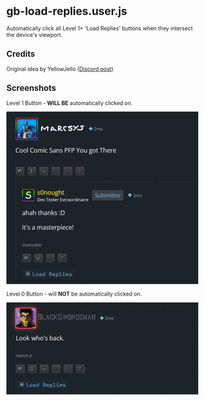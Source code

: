 # gb-load-replies.user.js

Automatically click all Level 1+ 'Load Replies' buttons when they intersect the device's viewport.

## Credits

Original idea by YellowJello ([Discord post](https://discord.com/channels/143910467977347072/457220527795470348/1108566864319229992))

## Screenshots

Level 1 Button - **WILL BE** automatically clicked on.

![Level 1 Button](./img2.png "Level 1 Button")

Level 0 Button - will **NOT** be automatically clicked on.

![Level 0 Button](./img1.png "Level 0 Button")